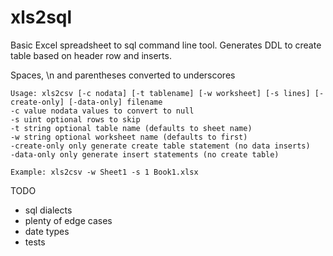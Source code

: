 # xls2sql

Basic Excel spreadsheet to sql command line tool.  Generates DDL to create table based on header row and inserts.  

Spaces, \n and parentheses converted to underscores

```
Usage: xls2csv [-c nodata] [-t tablename] [-w worksheet] [-s lines] [-create-only] [-data-only] filename
-c value nodata values to convert to null
-s uint optional rows to skip
-t string optional table name (defaults to sheet name)
-w string optional worksheet name (defaults to first)
-create-only only generate create table statement (no data inserts)
-data-only only generate insert statements (no create table)

Example: xls2csv -w Sheet1 -s 1 Book1.xlsx
```

TODO
- sql dialects
- plenty of edge cases
- date types
- tests